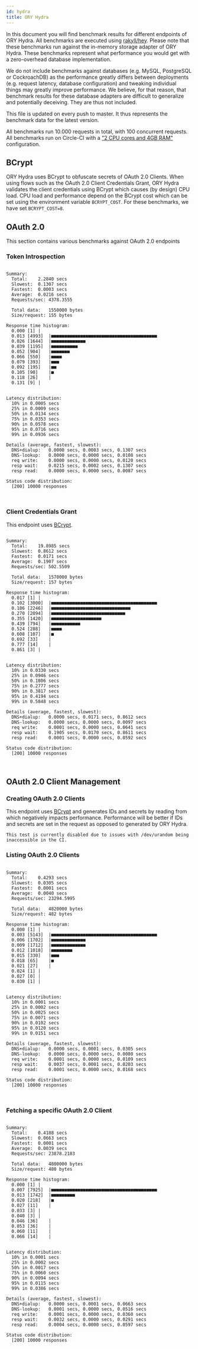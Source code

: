```yaml
---
id: hydra
title: ORY Hydra
---
```


In this document you will find benchmark results for different endpoints of ORY Hydra. All benchmarks are executed
using [rakyll/hey](https://github.com/rakyll/hey). Please note that these benchmarks run against the in-memory storage
adapter of ORY Hydra. These benchmarks represent what performance you would get with a zero-overhead database implementation.

We do not include benchmarks against databases (e.g. MySQL, PostgreSQL or CockroachDB) as the performance greatly differs between
deployments (e.g. request latency, database configuration) and tweaking individual things may greatly improve performance.
We believe, for that reason, that benchmark results for these database adapters are difficult to generalize and potentially
deceiving. They are thus not included.

This file is updated on every push to master. It thus represents the benchmark data for the latest version.

All benchmarks run 10.000 requests in total, with 100 concurrent requests. All benchmarks run on Circle-CI with a
["2 CPU cores and 4GB RAM"](https://support.circleci.com/hc/en-us/articles/360000489307-Why-do-my-tests-take-longer-to-run-on-CircleCI-than-locally-)
configuration.

## BCrypt

ORY Hydra uses BCrypt to obfuscate secrets of OAuth 2.0 Clients. When using flows such as the OAuth 2.0 Client Credentials
Grant, ORY Hydra validates the client credentials using BCrypt which causes (by design) CPU load. CPU load and performance
depend on the BCrypt cost which can be set using the environment variable `BCRYPT_COST`. For these benchmarks,
we have set `BCRYPT_COST=8`.

## OAuth 2.0

This section contains various benchmarks against OAuth 2.0 endpoints

### Token Introspection

```

Summary:
  Total:	2.2840 secs
  Slowest:	0.1307 secs
  Fastest:	0.0003 secs
  Average:	0.0216 secs
  Requests/sec:	4378.3555
  
  Total data:	1550000 bytes
  Size/request:	155 bytes

Response time histogram:
  0.000 [1]	|
  0.013 [4993]	|■■■■■■■■■■■■■■■■■■■■■■■■■■■■■■■■■■■■■■■■
  0.026 [1644]	|■■■■■■■■■■■■■
  0.039 [1195]	|■■■■■■■■■■
  0.052 [904]	|■■■■■■■
  0.066 [550]	|■■■■
  0.079 [393]	|■■■
  0.092 [195]	|■■
  0.105 [90]	|■
  0.118 [26]	|
  0.131 [9]	|


Latency distribution:
  10% in 0.0005 secs
  25% in 0.0009 secs
  50% in 0.0134 secs
  75% in 0.0353 secs
  90% in 0.0578 secs
  95% in 0.0716 secs
  99% in 0.0936 secs

Details (average, fastest, slowest):
  DNS+dialup:	0.0000 secs, 0.0003 secs, 0.1307 secs
  DNS-lookup:	0.0000 secs, 0.0000 secs, 0.0108 secs
  req write:	0.0000 secs, 0.0000 secs, 0.0120 secs
  resp wait:	0.0215 secs, 0.0002 secs, 0.1307 secs
  resp read:	0.0000 secs, 0.0000 secs, 0.0087 secs

Status code distribution:
  [200]	10000 responses



```

### Client Credentials Grant

This endpoint uses [BCrypt](#bcrypt).

```

Summary:
  Total:	19.8985 secs
  Slowest:	0.8612 secs
  Fastest:	0.0171 secs
  Average:	0.1907 secs
  Requests/sec:	502.5509
  
  Total data:	1570000 bytes
  Size/request:	157 bytes

Response time histogram:
  0.017 [1]	|
  0.102 [3000]	|■■■■■■■■■■■■■■■■■■■■■■■■■■■■■■■■■■■■■■■■
  0.186 [2246]	|■■■■■■■■■■■■■■■■■■■■■■■■■■■■■■
  0.270 [2094]	|■■■■■■■■■■■■■■■■■■■■■■■■■■■■
  0.355 [1420]	|■■■■■■■■■■■■■■■■■■■
  0.439 [794]	|■■■■■■■■■■■
  0.524 [288]	|■■■■
  0.608 [107]	|■
  0.692 [33]	|
  0.777 [14]	|
  0.861 [3]	|


Latency distribution:
  10% in 0.0330 secs
  25% in 0.0946 secs
  50% in 0.1806 secs
  75% in 0.2777 secs
  90% in 0.3817 secs
  95% in 0.4194 secs
  99% in 0.5848 secs

Details (average, fastest, slowest):
  DNS+dialup:	0.0000 secs, 0.0171 secs, 0.8612 secs
  DNS-lookup:	0.0000 secs, 0.0000 secs, 0.0097 secs
  req write:	0.0001 secs, 0.0000 secs, 0.0641 secs
  resp wait:	0.1905 secs, 0.0170 secs, 0.8611 secs
  resp read:	0.0001 secs, 0.0000 secs, 0.0592 secs

Status code distribution:
  [200]	10000 responses



```

## OAuth 2.0 Client Management

### Creating OAuth 2.0 Clients

This endpoint uses [BCrypt](#bcrypt) and generates IDs and secrets by reading from  which negatively impacts
performance. Performance will be better if IDs and secrets are set in the request as opposed to generated by ORY Hydra.

```
This test is currently disabled due to issues with /dev/urandom being inaccessible in the CI.
```

### Listing OAuth 2.0 Clients

```

Summary:
  Total:	0.4293 secs
  Slowest:	0.0305 secs
  Fastest:	0.0001 secs
  Average:	0.0040 secs
  Requests/sec:	23294.5995
  
  Total data:	4820000 bytes
  Size/request:	482 bytes

Response time histogram:
  0.000 [1]	|
  0.003 [5143]	|■■■■■■■■■■■■■■■■■■■■■■■■■■■■■■■■■■■■■■■■
  0.006 [1702]	|■■■■■■■■■■■■■
  0.009 [1712]	|■■■■■■■■■■■■■
  0.012 [1018]	|■■■■■■■■
  0.015 [330]	|■■■
  0.018 [65]	|■
  0.021 [27]	|
  0.024 [1]	|
  0.027 [0]	|
  0.030 [1]	|


Latency distribution:
  10% in 0.0001 secs
  25% in 0.0002 secs
  50% in 0.0025 secs
  75% in 0.0071 secs
  90% in 0.0102 secs
  95% in 0.0120 secs
  99% in 0.0151 secs

Details (average, fastest, slowest):
  DNS+dialup:	0.0000 secs, 0.0001 secs, 0.0305 secs
  DNS-lookup:	0.0000 secs, 0.0000 secs, 0.0080 secs
  req write:	0.0001 secs, 0.0000 secs, 0.0109 secs
  resp wait:	0.0037 secs, 0.0001 secs, 0.0203 secs
  resp read:	0.0001 secs, 0.0000 secs, 0.0168 secs

Status code distribution:
  [200]	10000 responses



```

### Fetching a specific OAuth 2.0 Client

```

Summary:
  Total:	0.4188 secs
  Slowest:	0.0663 secs
  Fastest:	0.0001 secs
  Average:	0.0039 secs
  Requests/sec:	23878.2183
  
  Total data:	4800000 bytes
  Size/request:	480 bytes

Response time histogram:
  0.000 [1]	|
  0.007 [7925]	|■■■■■■■■■■■■■■■■■■■■■■■■■■■■■■■■■■■■■■■■
  0.013 [1742]	|■■■■■■■■■
  0.020 [218]	|■
  0.027 [11]	|
  0.033 [3]	|
  0.040 [3]	|
  0.046 [36]	|
  0.053 [36]	|
  0.060 [11]	|
  0.066 [14]	|


Latency distribution:
  10% in 0.0001 secs
  25% in 0.0002 secs
  50% in 0.0017 secs
  75% in 0.0060 secs
  90% in 0.0094 secs
  95% in 0.0115 secs
  99% in 0.0386 secs

Details (average, fastest, slowest):
  DNS+dialup:	0.0000 secs, 0.0001 secs, 0.0663 secs
  DNS-lookup:	0.0001 secs, 0.0000 secs, 0.0516 secs
  req write:	0.0001 secs, 0.0000 secs, 0.0360 secs
  resp wait:	0.0032 secs, 0.0000 secs, 0.0291 secs
  resp read:	0.0004 secs, 0.0000 secs, 0.0597 secs

Status code distribution:
  [200]	10000 responses



```

